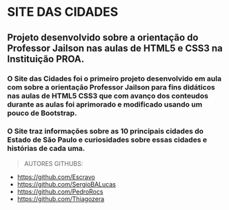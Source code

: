 # SITE DAS CIDADES

## Projeto desenvolvido sobre a orientação do Professor Jailson nas aulas de HTML5 e CSS3 na Instituição PROA.

### O Site das Cidades foi o primeiro projeto desenvolvido em aula com sobre a orientação Professor Jailson para fins didáticos nas aulas de HTML5  CSS3 que com avanço dos conteudos durante as aulas foi aprimorado e modificado usando um pouco de Bootstrap. 
### O Site traz informações sobre as 10 principais cidades do Estado de  São Paulo e curiosidades sobre essas cidades e histórias de cada uma. 

   >AUTORES GITHUBS: 
 - https://github.com/Escravo
 - https://github.com/SergioBALucas
 - https://github.com/PedroRocs
 - https://github.com/Thiagozera

